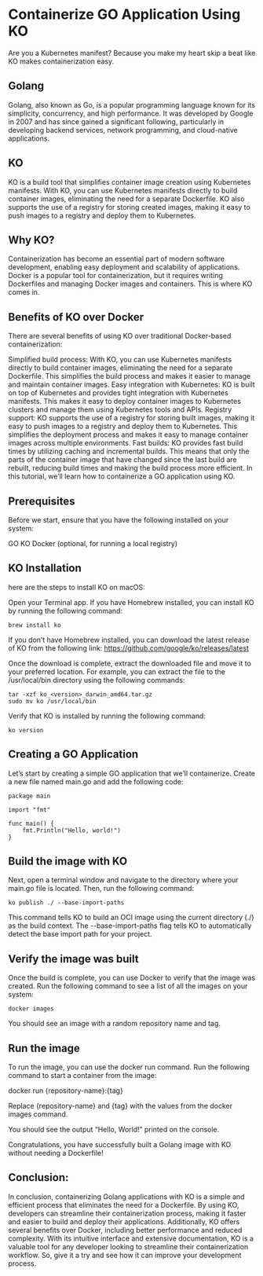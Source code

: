 # Containerize GO Application Using KO
Are you a Kubernetes manifest? Because you make my heart skip a beat like KO makes containerization easy.

## Golang
Golang, also known as Go, is a popular programming language known for its simplicity, concurrency, and high performance. It was developed by Google in 2007 and has since gained a significant following, particularly in developing backend services, network programming, and cloud-native applications.

## KO
KO is a build tool that simplifies container image creation using Kubernetes manifests. With KO, you can use Kubernetes manifests directly to build container images, eliminating the need for a separate Dockerfile. KO also supports the use of a registry for storing created images, making it easy to push images to a registry and deploy them to Kubernetes.

## Why KO?
Containerization has become an essential part of modern software development, enabling easy deployment and scalability of applications. Docker is a popular tool for containerization, but it requires writing Dockerfiles and managing Docker images and containers. This is where KO comes in.

## Benefits of KO over Docker
There are several benefits of using KO over traditional Docker-based containerization:

Simplified build process: With KO, you can use Kubernetes manifests directly to build container images, eliminating the need for a separate Dockerfile. This simplifies the build process and makes it easier to manage and maintain container images.
Easy integration with Kubernetes: KO is built on top of Kubernetes and provides tight integration with Kubernetes manifests. This makes it easy to deploy container images to Kubernetes clusters and manage them using Kubernetes tools and APIs.
Registry support: KO supports the use of a registry for storing built images, making it easy to push images to a registry and deploy them to Kubernetes. This simplifies the deployment process and makes it easy to manage container images across multiple environments.
Fast builds: KO provides fast build times by utilizing caching and incremental builds. This means that only the parts of the container image that have changed since the last build are rebuilt, reducing build times and making the build process more efficient.
In this tutorial, we’ll learn how to containerize a GO application using KO.

## Prerequisites
Before we start, ensure that you have the following installed on your system:

GO
KO
Docker (optional, for running a local registry)
## KO Installation
here are the steps to install KO on macOS:

Open your Terminal app.
If you have Homebrew installed, you can install KO by running the following command:

    brew install ko

If you don’t have Homebrew installed, you can download the latest release of KO from the following link: https://github.com/google/ko/releases/latest

Once the download is complete, extract the downloaded file and move it to your preferred location. For example, you can extract the file to the /usr/local/bin directory using the following commands:

    tar -xzf ko_<version>_darwin_amd64.tar.gz
    sudo mv ko /usr/local/bin
Verify that KO is installed by running the following command:

    ko version

## Creating a GO Application
Let’s start by creating a simple GO application that we’ll containerize. Create a new file named main.go and add the following code:

    package main

    import "fmt"

    func main() {
        fmt.Println("Hello, world!")
    }
## Build the image with KO
Next, open a terminal window and navigate to the directory where your main.go file is located. Then, run the following command:

    ko publish ./ --base-import-paths

This command tells KO to build an OCI image using the current directory (./) as the build context. The --base-import-paths flag tells KO to automatically detect the base import path for your project.

## Verify the image was built
Once the build is complete, you can use Docker to verify that the image was created. Run the following command to see a list of all the images on your system:

    docker images

You should see an image with a random repository name and tag.
## Run the image
To run the image, you can use the docker run command. Run the following command to start a container from the image:

  docker run {repository-name}:{tag}

Replace {repository-name} and {tag} with the values from the docker images command.

You should see the output “Hello, World!” printed on the console.

Congratulations, you have successfully built a Golang image with KO without needing a Dockerfile!

## Conclusion:
In conclusion, containerizing Golang applications with KO is a simple and efficient process that eliminates the need for a Dockerfile. By using KO, developers can streamline their containerization process, making it faster and easier to build and deploy their applications. Additionally, KO offers several benefits over Docker, including better performance and reduced complexity. With its intuitive interface and extensive documentation, KO is a valuable tool for any developer looking to streamline their containerization workflow. So, give it a try and see how it can improve your development process.
